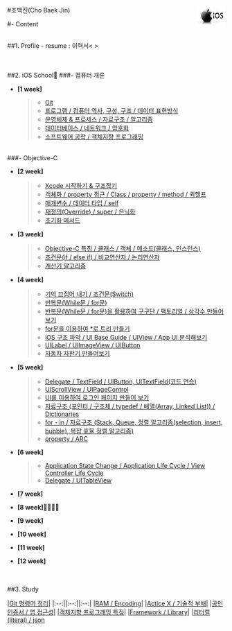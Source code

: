 #조백진(Cho Baek Jin)<a href="url"><img src="Study/Image/apple-logo.png" align="right" height="48" ></a>


#- Content

<br>
##1. Profile
- resume : 이력서< >

<br><br>
##2. iOS School🍎
###- 컴퓨터 개론

- **[1 week]**
  
	>- [Git](https://github.com/BaekJinCho/iOS.school/tree/master/ConceptProject/170109)
	>- [프로그램 / 컴퓨터 역사, 구성, 구조 / 데이터 표현방식](https://github.com/BaekJinCho/iOS.school/tree/master/ConceptProject/170110)
	>- [운영체제 & 프로세스 / 자료구조 / 알고리즘](https://github.com/BaekJinCho/iOS.school/tree/master/ConceptProject/170111)
	>- [데이터베이스 / 네트워크 / 암호화](https://github.com/BaekJinCho/iOS.school/tree/master/ConceptProject/170112)
	>- [소프트웨어 공학 / 객체지향 프로그래밍](https://github.com/BaekJinCho/iOS.school/tree/master/ConceptProject/170113)


<br>
###- Objective-C

- **[2 week]**

	>- [Xcode 시작하기 & 구조잡기](https://github.com/BaekJinCho/iOS.school/tree/master/ConceptProject/170116)
	>-  [객체화 / property 접근 / Class / property / method / 퀵헬프](https://github.com/BaekJinCho/iOS.school/tree/master/ConceptProject/170117)
	>- [매개변수 / 데이터 타입 / self](https://github.com/BaekJinCho/iOS.school/tree/master/ConceptProject/17011819)
	>- [재정의(Override) / super / 은닉화](https://github.com/BaekJinCho/iOS.school/tree/master/ConceptProject/170119)
	>- [초기화 메서드](https://github.com/BaekJinCho/iOS.school/tree/master/ConceptProject/170120)

- **[3 week]**

	>- [Objective-C 특징 / 클래스 / 객체 / 메소드(클래스, 인스턴스)](https://github.com/BaekJinCho/iOS.school/tree/master/ConceptProject/170123)
	>- [조건문(if / else if) / 비교연산자 / 논리연산자](https://github.com/BaekJinCho/iOS.school/tree/master/ConceptProject/170124) 
	>- [계산기 알고리즘](https://github.com/BaekJinCho/iOS.school/tree/master/Study/Study5)  

- **[4 week]**

	>- [기억 끄집어 내기 / 조건문(Switch)](ConceptProject/170131)
	>- [반복문(While문 / for문)](ConceptProject/170201)
	>- [반복문(While문 / for문)을 활용하여 구구단 / 팩토리얼 / 삼각수 만들어보기](ConceptProject/170201(Exam))
	>- [for문을 이용하여 *로 트리 만들기](ConceptProject/170202(StarTree))
	>- [iOS 구조 파악 / UI Base Guide / UIView / App UI 분석해보기](ConceptProject/170202)
	>- [UILabel / UIImageView / UIButton](ConceptProject/170203)
	>- [자동차 자판기 만들어보기](ConceptProject/170205(VendingMachine))

- **[5 week]**

	>- [Delegate / TextField / UIButton, UITextField(코드 연습)](ConceptProject/170206) 
	>- [UIScrollView / UIPageControl](ConceptProject/170207)
	>- [UI를 이용하여 로그인 페이지 만들어 보기](ConceptProject/170207(Login))
	>- [자료구조 (포인터 / 구조체 / typedef / 배열(Array, Linked List)) / Dictionaries](ConceptProject/170208)
	>- [for - in / 자료구조 (Stack, Queue, 정렬 알고리즘(selection, insert, bubble), 복잡 효율 정렬 알고리즘) ](ConceptProject/170209)
	>- [property / ARC](ConceptProject/170210)

- **[6 week]**

	>- [Application State Change / Application Life Cycle / View Controller Life Cycle](ConceptProject/170213)
	>- [Delegate / UITableView](ConceptProject/170215)

- **[7 week]**

- **[8 week]**

- **[9 week]**

- **[10 week]**

- **[11 week]**

- **[12 week]**

<br><br>
##3. Study

|[Git 명령어 정리](Study/Study6)|
|:--:||:--:||:--:|
|[RAM / Encoding](https://github.com/BaekJinCho/iOS.school/tree/master/Study/Study)|
|[Actice X / 기술적 부채](https://github.com/BaekJinCho/iOS.school/tree/master/Study/Study1)|
|[공인인증서 / 앱 접근성](https://github.com/BaekJinCho/iOS.school/tree/master/Study/Study2)|
|[객체지향 프로그래밍 특징](https://github.com/BaekJinCho/iOS.school/tree/master/Study/Study3)|
|[Framework / Library](https://github.com/BaekJinCho/iOS.school/tree/master/Study/Study4)|
|[리터럴(literal) / json](Study/Study7)